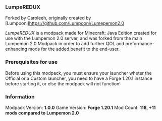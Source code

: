 ### LumpeREDUX
Forked by Caroleeh, originally created by [Lumpooni]<https://github.com/Lumpooni/Lumepemon2.0>

_LumpeREDUX_ is a modpack made for Minecraft: Java Edition created for use with the Lumpemon 2.0 server,
and was forked from the main Lumpemon 2.0 Modpack in order to add further QOL and preformance-enhancing mods
for the added benefit to the end-user.

### Prerequisites for use
Before using this modpack, you must ensure your launcher wheter the Official or a Custom launcher,
you need to have a Forge 1.20.1 instance before starting it, or else the modpack will not function!

### Information
Modpack Version: **1.0.0**
Game Version: **Forge 1.20.1**
Mod Count: **118, +11 mods compared to Lumpemon 2.0**
